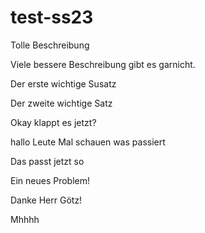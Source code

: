 # test-ss23

Tolle Beschreibung

Viele bessere Beschreibung gibt es garnicht.

Der erste wichtige Susatz

Der zweite wichtige Satz

Okay klappt es jetzt?

hallo Leute 
Mal schauen was passiert

Das passt jetzt so

Ein neues Problem!

Danke Herr Götz!

Mhhhh
